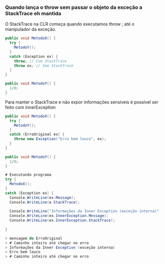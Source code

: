 ### Quando lança o throw sem passar o objeto da exceção a StackTrace eh mantida

O StackTrace na CLR começa quando executamos throw <objeto de exception>; até o manipulador da exceção.

```csharp
public void MetodoX() {
  try {
    MetodoY();
  }
  catch (Exception ex) {
    throw; // Com StackTrace
    throw ex; // Sem StackTrace
  }
}

public void MetodoY() {
  1/0;
}
```

Para manter o StackTrace e não expor informações sensíveis é possível ser feito com innerException

```csharp
public void MetodoX() {
  try {
    MetodoY();
  }
  catch (ErroOriginal ex) {
    throw new Exception("Erro bem louco", ex);
  }
}

public void MetodoY() {
  1/0;
}

# Executando programa
try {
  MetodoX();
}
catch (Exception ex) {
  Console.WriteLine(ex.Message);
  Console.WriteLine(e.StackTrace);
  
  Console.WriteLine("Informações da Inner Exception (exceção interna)");
  Console.WriteLine(ex.InnerException.Message);
  Console.WriteLine(ex.InnerException.StackTrace);
  
}

> mensagem do ErroOriginal
> # Caminho inteiro até chegar no erro
> Informações da Inner Exception (exceção interna)
> Erro bem louco
> # Caminho inteiro até chegar no erro
```
